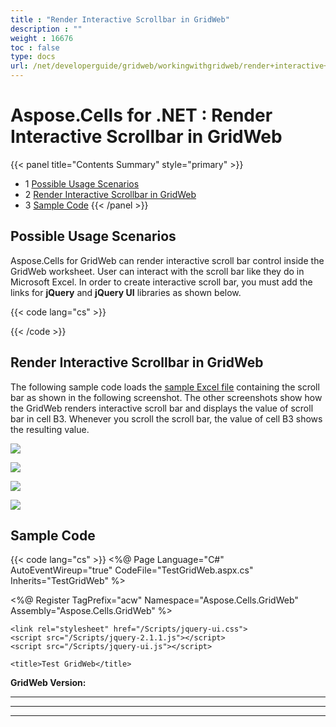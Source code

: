 ```yaml
---
title : "Render Interactive Scrollbar in GridWeb" 
description : "" 
weight : 16676 
toc : false
type: docs
url: /net/developerguide/gridweb/workingwithgridweb/render+interactive+scrollbar+in+gridweb/
---
```


# Aspose.Cells for .NET : Render Interactive Scrollbar in GridWeb


{{< panel title="Contents Summary" style="primary" >}}
*   1 [Possible Usage Scenarios](#possible-usage-scenarios)
*   2 [Render Interactive Scrollbar in GridWeb](#render-interactive-scrollbar-in-gridweb)
*   3 [Sample Code](#sample-code)
{{< /panel >}}
 

## Possible Usage Scenarios

Aspose.Cells for GridWeb can render interactive scroll bar control inside the GridWeb worksheet. User can interact with the scroll bar like they do in Microsoft Excel. In order to create interactive scroll bar, you must add the links for **jQuery** and **jQuery UI** libraries as shown below.

{{< code lang="cs" >}}
<head runat="server">
	<link rel="stylesheet" href="/Scripts/jquery-ui.css">
	<script src="/Scripts/jquery-2.1.1.js"></script>
	<script src="/Scripts/jquery-ui.js"></script>
</head>
{{< /code >}}

## Render Interactive Scrollbar in GridWeb

The following sample code loads the [sample Excel file](https://docs2.aspose.com/cells/net/attachments/61540702/61767764.xlsx) containing the scroll bar as shown in the following screenshot. The other screenshots show how the GridWeb renders interactive scroll bar and displays the value of scroll bar in cell B3. Whenever you scroll the scroll bar, the value of cell B3 shows the resulting value.

![](https://docs2.aspose.com/cells/net/attachments/61540702/61767763.png)

![](https://docs2.aspose.com/cells/net/attachments/61540702/61767760.png)

![](https://docs2.aspose.com/cells/net/attachments/61540702/61767761.png)

![](https://docs2.aspose.com/cells/net/attachments/61540702/61767762.png)

## Sample Code

{{< code lang="cs" >}}
<%@ Page Language="C#" AutoEventWireup="true" CodeFile="TestGridWeb.aspx.cs" Inherits="TestGridWeb" %>

<%@ Register TagPrefix="acw" Namespace="Aspose.Cells.GridWeb" Assembly="Aspose.Cells.GridWeb" %>
<!DOCTYPE html PUBLIC "-//W3C//DTD XHTML 1.0 Transitional//EN" "http://www.w3.org/TR/xhtml1/DTD/xhtml1-transitional.dtd">
<html xmlns="http://www.w3.org/1999/xhtml">
<head runat="server">
   
	<link rel="stylesheet" href="/Scripts/jquery-ui.css">
	<script src="/Scripts/jquery-2.1.1.js"></script>
	<script src="/Scripts/jquery-ui.js"></script>
   
    <title>Test GridWeb</title>
</head>
<body>
    <form id="form1" runat="server">
        <div>
            <div>
                <b>GridWeb Version:&nbsp </b>
                <asp:Label ID="lblVersion" runat="server" Text="Label"></asp:Label>
                <br />
            </div>
            <acw:GridWeb ID="GridWeb1" runat="server" XhtmlMode="True" Height="504px" Width="1119px">
            </acw:GridWeb>
        </div>
    </form>
</body>
</html>

--------------------------------------------
--------------------------------------------
--------------------------------------------

